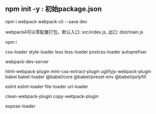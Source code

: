 ## npm init -y : 初始package.json
npm i webpack webpack-cli --save dev

webpack4可以零配置打包，默认入口: src/index.js, 出口: dist/main.js


npm i

css-loader style-loader less less-loader
postcss-loader autoprefixer

webpack-dev-server

html-webpack-plugin mini-css-extract-plugin uglifyjs-webpack-plugin 
babel babel-loader @babel/core @babel/preset-env @babel/polyfill

eslint eslint-loader file-loader url-loader

clean-webpack-plugin copy-webpack-plugin

expose-loader